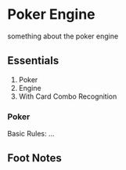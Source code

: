 # Poker Engine
something about the poker engine
## Essentials
1. Poker 
2. Engine
3. With Card Combo Recognition

### Poker
Basic Rules:
...

## Foot Notes
